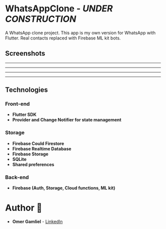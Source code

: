 # WhatsAppClone - _UNDER CONSTRUCTION_

A WhatsApp clone project.
This app is my own version for WhatsApp with Flutter. Real contacts replaced with Firebase ML kit bots.

## Screenshots

-------------------
-------------------
-------------------
-------------------

## Technologies

### Front-end

- **Flutter SDK**
- **Provider and Change Notifier for state management**

### Storage
 - **Firebase Could Firestore**
 - **Firebase Realtime Database**
 - **Firebase Storage**
 - **SQLite**
 - **Shared preferences**

### Back-end
- **Firebase (Auth, Storage, Cloud functions, ML kit)**

# Author 🙋

-   **Omer Gamliel** - [LinkedIn](https://www.linkedin.com/in/omer-gamliel-6a813a188/)
